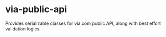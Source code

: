 # via-public-api
Provides serializable classes for via.com public API, along with best effort validation logics.
